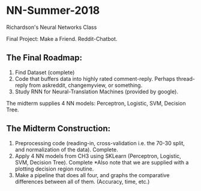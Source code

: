 # NN-Summer-2018

Richardson's Neural Networks Class

Final Project: Make a Friend. Reddit-Chatbot.

## The Final Roadmap:
1. Find Dataset (complete)
2. Code that buffers data into highly rated comment-reply. Perhaps thread-reply from askreddit, changemyview, or something.
3. Study RNN for Neural-Translation Machines (provided by google).

The midterm supplies 4 NN models: Perceptron, Logistic, SVM, Decision Tree.

## The Midterm Construction:
1. Preprocessing code (reading-in, cross-validation i.e. the 70-30 split, and normalization of the data). Complete.
2. Apply 4 NN models from CH3 using SKLearn (Perceptron, Logistic, SVM, Decision Tree). Complete
    *Also note that we are supplied with a plotting decision region routine.
3. Make a pipeline that does all four, and graphs the comparative differences between all of them. (Accuracy, time, etc.)



